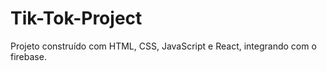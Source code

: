 # Tik-Tok-Project
Projeto construído com HTML, CSS, JavaScript e React, integrando com o firebase. 
